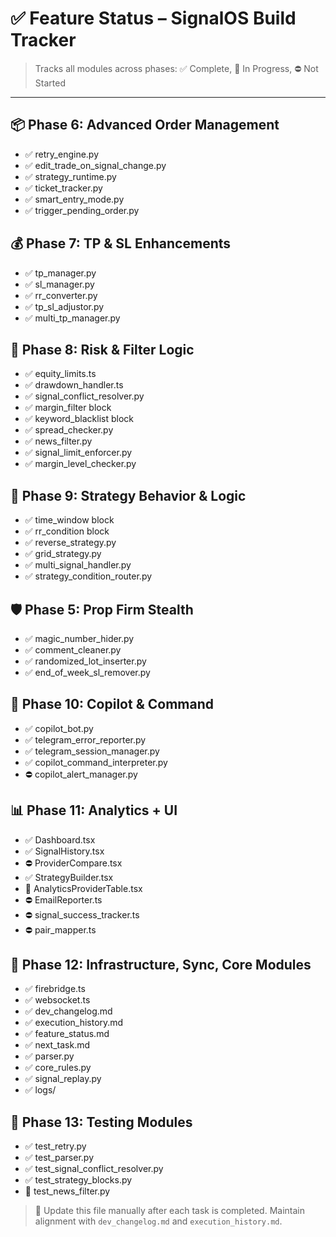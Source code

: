 # ✅ Feature Status – SignalOS Build Tracker

> Tracks all modules across phases: ✅ Complete, 🚧 In Progress, ⛔ Not Started

---

## 📦 Phase 6: Advanced Order Management

* ✅ retry\_engine.py
* ✅ edit\_trade\_on\_signal\_change.py
* ✅ strategy\_runtime.py
* ✅ ticket\_tracker.py
* ✅ smart\_entry\_mode.py
* ✅ trigger\_pending\_order.py

## 💰 Phase 7: TP & SL Enhancements

* ✅ tp\_manager.py
* ✅ sl\_manager.py
* ✅ rr\_converter.py
* ✅ tp\_sl\_adjustor.py
* ✅ multi\_tp\_manager.py

## 🔐 Phase 8: Risk & Filter Logic

* ✅ equity\_limits.ts
* ✅ drawdown\_handler.ts
* ✅ signal\_conflict\_resolver.py
* ✅ margin\_filter block
* ✅ keyword\_blacklist block
* ✅ spread\_checker.py
* ✅ news\_filter.py
* ✅ signal\_limit\_enforcer.py
* ✅ margin\_level\_checker.py

## 🧠 Phase 9: Strategy Behavior & Logic

* ✅ time\_window block
* ✅ rr\_condition block
* ✅ reverse\_strategy.py
* ✅ grid\_strategy.py
* ✅ multi\_signal\_handler.py
* ✅ strategy\_condition\_router.py

## 🛡️ Phase 5: Prop Firm Stealth

* ✅ magic\_number\_hider.py
* ✅ comment\_cleaner.py
* ✅ randomized\_lot\_inserter.py
* ✅ end\_of\_week\_sl\_remover.py

## 📡 Phase 10: Copilot & Command

* ✅ copilot\_bot.py
* ✅ telegram\_error\_reporter.py
* ✅ telegram\_session\_manager.py
* ✅ copilot\_command\_interpreter.py
* ⛔ copilot\_alert\_manager.py

## 📊 Phase 11: Analytics + UI

* ✅ Dashboard.tsx
* ✅ SignalHistory.tsx
* ⛔ ProviderCompare.tsx
* ✅ StrategyBuilder.tsx
* 🚧 AnalyticsProviderTable.tsx
* ⛔ EmailReporter.ts
* ⛔ signal\_success\_tracker.ts
* ⛔ pair\_mapper.ts

## 🧪 Phase 12: Infrastructure, Sync, Core Modules

* ✅ firebridge.ts
* ✅ websocket.ts
* ✅ dev\_changelog.md
* ✅ execution\_history.md
* ✅ feature\_status.md
* ✅ next\_task.md
* ✅ parser.py
* ✅ core\_rules.py
* ✅ signal\_replay.py
* ✅ logs/

## 🧪 Phase 13: Testing Modules

* ✅ test\_retry.py
* ✅ test\_parser.py
* ✅ test\_signal\_conflict\_resolver.py
* ✅ test\_strategy\_blocks.py
* 🚧 test\_news\_filter.py

> 📌 Update this file manually after each task is completed. Maintain alignment with `dev_changelog.md` and `execution_history.md`.
